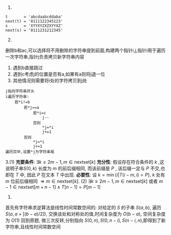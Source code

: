 1.
```
t       = 'abcdaabcddaba'
next(t) = '0111122345123'
s       = 'XYYXYZXZXYYXZ'
next(s) = '0111231212345'
``` 

2.
删除b和ac,可以选择将不用删除的字符串提到前面,构建两个指针i,j,指针i用于遍历一次字符串,指针j负责拷贝新字符串内容
1. 遇到b直接跳过
2. 遇到c考虑j的位置是否有a,如果有a则将j退一位
3. 其他情况则需要将i处的字符拷贝到j处
```
j指向字符串开头
i遍历字符串:
    若*i!=b
        若*j==a
            若*i=c
                j--
            否则
                *j=*i
                j+=1
        否则
            *j=*i
            j+=1
遍历完毕,设置*j为字符串尾
```
3.(1)
**充要条件**: $\exists k\ge 2m-1,m \in \text{nextset} [k]$
**充分性**: 假设存在符合条件的 $k$ ,这说明子串$S(0,k)$ 长度为 $m$ 的前后缀相同, 而该前缀是 $P$ , 该后缀一定与 $P$ 不交,也即在 $T$ 中, 因此 $P$ 在文本 $T$ 中出现.
**必要性**: 设 $k=\min \{i|T(i-m,i)=P\}$, $k$ 处有 $m$ 位前后缀相同 $\Rightarrow m\in \text{nextset} [k]$.
(2) $\exists k\ge 2m-1,m \in \text{nextset} [k]$ 或者 $m-1\in \text{nextset}[m+n-1]\wedge T[n-1]=P[m-1]$

1. 
首先有字符串求逆算法是线性时间常数空间的:
对给定的 $S$ 的子串 $S(a,b)$, 遍历 $S(a,a+[(b-a)/2])$, 交换该处和对称处的值,时间复杂度为 $O(b-a)$, 空间复杂度为 $O(1)$
回到原题, 做三次反转,分别指向 $S(0,n),S(0,n-i),S(n-i,n)$,即得到了新字符串,且线性时间常数空间
